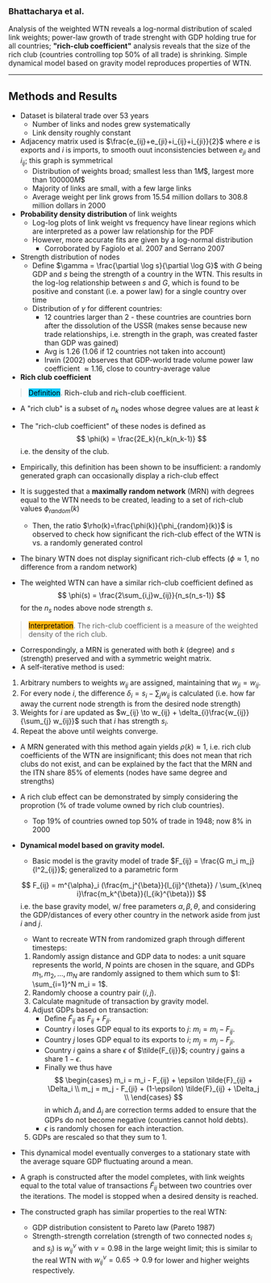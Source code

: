 ### Bhattacharya et al.

Analysis of the weighted WTN reveals a log-normal distribution of scaled link weights; power-law growth of trade strenght with GDP holding true for all countries; **"rich-club coefficient"** analysis reveals that the size of the rich club (countries controlling top 50% of all trade) is shrinking. Simple dynamical model based on gravity model reproduces properties of WTN.

****

## Methods and Results

- Dataset is bilateral trade over 53 years
    - Number of links and nodes grew systematically
    - Link density roughly constant
- Adjacency matrix used is $\frac{e_{ij}+e_{ji}+i_{ij}+i_{ji}}{2}$ where $e$ is exports and $i$ is imports, to smooth ouut inconsistencies between $e_{ji}$ and $i_{ij}$; this graph is symmetrical
    - Distribution of weights broad; smallest less than $1M\$$, largest more than $100000M$$
    - Majority of links are small, with a few large links
    - Average weight per link grows from 15.54 million dollars to 308.8 million dollars in 2000
- **Probability density distribution** of link weights
    - Log-log plots of link weight vs frequency have linear regions which are interpreted as a power law relationship for the PDF
    - However, more accurate fits are given by a log-normal distribution
        - Corroborated by Fagiolo et al. 2007 and Serrano 2007
- Strength distribution of nodes
    - Define $\gamma = \frac{\partial \log s}{\partial \log G}$ with $G$ being GDP and $s$ being the strength of a country in the WTN. This results in the log-log relationship between $s$ and $G$, which is found to be positive and constant (i.e. a power law) for a single country over time
    - Distribution of $\gamma$ for different countries:
         - 12 countries larger than 2 - these countries are countries born after the dissolution of the USSR (makes sense because new trade relationships, i.e. strength in the graph, was created faster than GDP was gained)
        - Avg is 1.26 (1.06 if 12 countries not taken into account)
        - Irwin (2002) observes that GDP-world trade volume power law coefficient $\approx 1.16$, close to country-average value
- **Rich club coefficient**

> <span style="background-color: #03cafc; color: black;">Definition</span>. **Rich-club and rich-club coefficient**.

- A "rich club" is a subset of $n_k$ nodes whose degree values are at least $k$
- The "rich-club coefficient" of these nodes is defined as 
$$
\phi(k) = \frac{2E_k}{n_k(n_k-1)}
$$
i.e. the density of the club.
- Empirically, this definition has been shown to be insufficient: a randomly generated graph can occasionally display a rich-club effect

- It is suggested that a **maximally random network** (MRN) with degrees equal to the WTN needs to be created, leading to a set of rich-club values $\phi_{random}(k)$
    - Then, the ratio $\rho(k)=\frac{\phi(k)}{\phi_{random}(k)}$ is observed to check how significant the rich-club effect of the WTN is vs. a randomly generated control
- The binary WTN does not display significant rich-club effects ($\phi \approx 1$, no difference from a random network)
- The weighted WTN can have a similar rich-club coefficient defined as 
$$
\phi(s) = \frac{2\sum_{i,j}w_{ij}}{n_s(n_s-1)}
$$
for the $n_s$ nodes above node strength $s$.

> <span style="background-color: #ffb812; color: black;">Interpretation</span>. The rich-club coefficient is a measure of the weighted density of the rich club.

- Correspondingly, a MRN is generated with both $k$ (degree) and $s$ (strength) preserved and with a symmetric weight matrix.
- A self-iterative method is used:

1. Arbitrary numbers to weights $w_{ij}$ are assigned, maintaining that $w_{ji} = w_{ij}$.
2.  For every node $i$, the difference $\delta_{i} = s_i - \sum_{j} w_{ij}$ is calculated (i.e. how far away the current node strength is from the desired node strength)
3. Weights for $i$ are updated as $w_{ij} \to w_{ij} + \delta_{i}\frac{w_{ij}}{\sum_{j} w_{ij}}$ such that $i$ has strength $s_i$.
4. Repeat the above until weights converge.

- A MRN generated with this method again yields $\rho(k) \approx 1$, i.e. rich club coefficients of the WTN are insignificant; this does not mean that rich clubs do not exist, and can be explained by the fact that the MRN and the ITN share 85% of elements (nodes have same degree and strengths)

- A rich club effect can be demonstrated by simply considering the proprotion (% of trade volume owned by rich club countries).
    - Top 19% of countries owned top 50% of trade in 1948; now 8% in 2000
- **Dynamical model based on gravity model.**
    - Basic model is the gravity model of trade $F_{ij} = \frac{G m_i m_j}{l^2_{ij}}$; generalized to a parametric form

    $$
    F_{ij} = m^{\alpha}_i (\frac{m_j^{\beta}}{l_{ij}^{\theta}} / \sum_{k\neq i}\frac{m_k^{\beta}}{l_{ik}^{\beta}})
    $$
    i.e. the base gravity model, w/ free parameters $\alpha, \beta, \theta$, and considering the GDP/distances of every other country in the network aside from just $i$ and $j$.
    - Want to recreate WTN from randomized graph through different timesteps:
    1. Randomly assign distance and GDP data to nodes: a unit square represents the world, $N$ points are chosen in the square, and GDPs $m_1, m_2, ..., m_N$ are randomly assigned to them which sum to $1: \sum_{i=1}^N m_i = 1$.
    2. Randomly choose a country pair $(i, j)$.
    3. Calculate magnitude of transaction by gravity model.
    4. Adjust GDPs based on transaction:
        - Define $\tilde{F}_{ij}$ as $F_{ij}+F_{ji}$.
        - Country $i$ loses GDP equal to its exports to $j$: $m_i = m_i - F_{ij}$.
        - Country $j$ loses GDP equal to its exports to $i$; $m_j = m_j - F_{ji}$.
        - Country $i$ gains a share $\epsilon$ of $\tilde{F_{ij}}$; country $j$ gains a share $1-\epsilon$.
        - Finally we thus have
        $$
        \begin{cases}
        m_i = m_i - F_{ij} + \epsilon \tilde{F}_{ij} + \Delta_i \\
        m_j = m_j - F_{ji} + (1-\epsilon) \tilde{F}_{ij} + \Delta_j \\
        \end{cases}
        $$
        in which $\Delta_i$ and $\Delta_j$ are correction terms added to ensure that the GDPs do not become negative (countries cannot hold debts).
        - $\epsilon$ is randomly chosen for each interaction.
    5. GDPs are rescaled so that they sum to 1.

- This dynamical model eventually converges to a stationary state with the average square GDP fluctuating around a mean.
- A graph is constructed after the model completes, with link weights equal to the total value of transactions $\tilde{F}_{ij}$ between two countries over the iterations. The model is stopped when a desired density is reached.
- The constructed graph has similar properties to the real WTN:
    - GDP distribution consistent to Pareto law (Pareto 1987)
    - Strength-strength correlation (strength of two connected nodes $s_i$ and $s_j$) is $w_{ij}^{\nu}$ with $\nu = 0.98$ in the large weight limit; this is similar to the real WTN with $w_{ij}^\nu = 0.65 \to 0.9$ for lower and higher weights respectively.

    